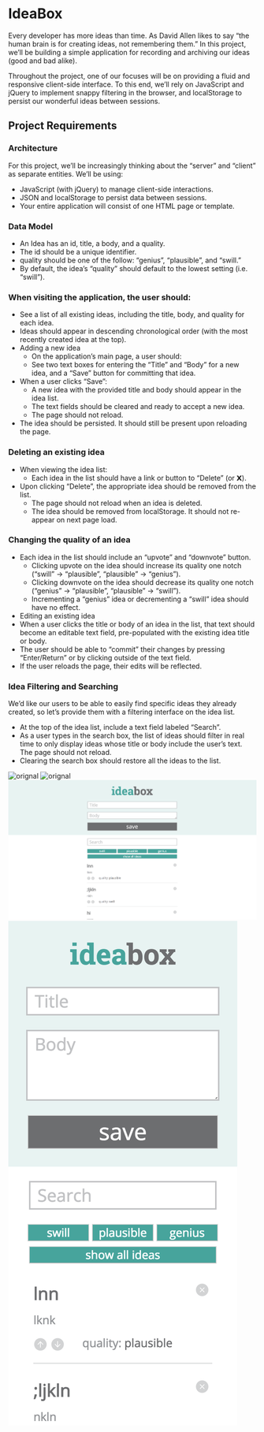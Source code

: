 # IdeaBox
Every developer has more ideas than time. As David Allen likes to say “the human brain is for creating ideas, not remembering them.” In this project, we’ll be building a simple application for recording and archiving our ideas (good and bad alike).

Throughout the project, one of our focuses will be on providing a fluid and responsive client-side interface. To this end, we’ll rely on JavaScript and jQuery to implement snappy filtering in the browser, and localStorage to persist our wonderful ideas between sessions.

## Project Requirements
### Architecture
For this project, we’ll be increasingly thinking about the “server” and “client” as separate entities. We’ll be using:
* JavaScript (with jQuery) to manage client-side interactions.
* JSON and localStorage to persist data between sessions.
* Your entire application will consist of one HTML page or template.

### Data Model
* An Idea has an id, title, a body, and a quality.
* The id should be a unique identifier.
* quality should be one of the follow: “genius”, “plausible”, and “swill.”
* By default, the idea’s “quality” should default to the lowest setting (i.e. “swill”).

### When visiting the application, the user should:
* See a list of all existing ideas, including the title, body, and quality for each idea.
* Ideas should appear in descending chronological order (with the most recently created idea at the top).
* Adding a new idea
  * On the application’s main page, a user should:
  * See two text boxes for entering the “Title” and “Body” for a new idea, and a “Save” button for committing that idea.
* When a user clicks “Save”:
  * A new idea with the provided title and body should appear in the idea list.
  * The text fields should be cleared and ready to accept a new idea.
  * The page should not reload.
* The idea should be persisted. It should still be present upon reloading the page.

### Deleting an existing idea
* When viewing the idea list:
  * Each idea in the list should have a link or button to “Delete” (or 𝗫).
* Upon clicking “Delete”, the appropriate idea should be removed from the list.
  * The page should not reload when an idea is deleted.
  * The idea should be removed from localStorage. It should not re-appear on next page load.
 
### Changing the quality of an idea
* Each idea in the list should include an “upvote” and “downvote” button.
  * Clicking upvote on the idea should increase its quality one notch (“swill” → “plausible”, “plausible” → “genius”).
  * Clicking downvote on the idea should decrease its quality one notch (“genius” → “plausible”, “plausible” → “swill”).
  * Incrementing a “genius” idea or decrementing a “swill” idea should have no effect.
* Editing an existing idea
* When a user clicks the title or body of an idea in the list, that text should become an editable text field, pre-populated with the existing idea title or body.
* The user should be able to “commit” their changes by pressing “Enter/Return” or by clicking outside of the text field.
* If the user reloads the page, their edits will be reflected.

### Idea Filtering and Searching
We’d like our users to be able to easily find specific ideas they already created, so let’s provide them with a filtering interface on the idea list.

* At the top of the idea list, include a text field labeled “Search”.
* As a user types in the search box, the list of ideas should filter in real time to only display ideas whose title or body include the user’s text. The page should not reload.
* Clearing the search box should restore all the ideas to the list.

![orignal](http://frontend.turing.io/assets/images/projects/ideabox/ideabox-01.png "")
![orignal](http://frontend.turing.io/assets/images/projects/ideabox/ideabox-03.png "")
![orignal](images/idea-box-desktop.png "")
![orignal](images/idea-box-mobile.png "")
